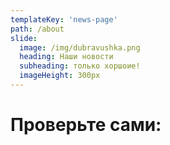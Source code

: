 ```yaml
---
templateKey: 'news-page'
path: /about
slide:
  image: /img/dubravushka.png
  heading: Наши новости
  subheading: только хоршоие!
  imageHeight: 300px
---
```

# Проверьте сами:
